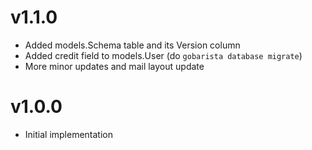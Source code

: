 # v1.1.0
- Added models.Schema table and its Version column
- Added credit field to models.User (do `gobarista database migrate`)
- More minor updates and mail layout update

# v1.0.0
- Initial implementation